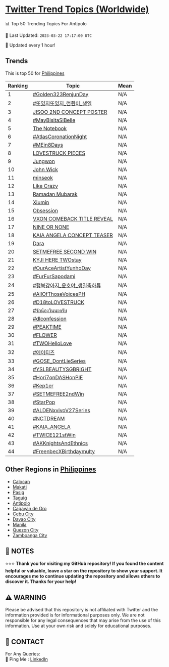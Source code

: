[Twitter Trend Topics (Worldwide)](https://github.com/ErcinDedeoglu/Twitter-Trend-Topics)
==========


📊 Top 50 Trending Topics For Antipolo

📆 Last Updated: `2023-03-22 17:17:00 UTC`

🔧 Updated every 1 hour!


## Trends

This is top 50 for [Philippines](</Philippines>)

| Ranking | Topic | Mean |
| ------- | ------------ | ------------ |
| 1 | [#Golden323RenjunDay](http://twitter.com/search?q=%23Golden323RenjunDay) | N/A |
| 2 | [#또있지또있지_런쥔이_생일](http://twitter.com/search?q=%23%eb%98%90%ec%9e%88%ec%a7%80%eb%98%90%ec%9e%88%ec%a7%80_%eb%9f%b0%ec%a5%94%ec%9d%b4_%ec%83%9d%ec%9d%bc) | N/A |
| 3 | [JISOO 2ND CONCEPT POSTER](http://twitter.com/search?q=JISOO+2ND+CONCEPT+POSTER) | N/A |
| 4 | [#MayBisitaSiBelle](http://twitter.com/search?q=%23MayBisitaSiBelle) | N/A |
| 5 | [The Notebook](http://twitter.com/search?q=The+Notebook) | N/A |
| 6 | [#AtlasCoronationNight](http://twitter.com/search?q=%23AtlasCoronationNight) | N/A |
| 7 | [#MEin8Days](http://twitter.com/search?q=%23MEin8Days) | N/A |
| 8 | [LOVESTRUCK PIECES](http://twitter.com/search?q=LOVESTRUCK+PIECES) | N/A |
| 9 | [Jungwon](http://twitter.com/search?q=Jungwon) | N/A |
| 10 | [John Wick](http://twitter.com/search?q=John+Wick) | N/A |
| 11 | [minseok](http://twitter.com/search?q=minseok) | N/A |
| 12 | [Like Crazy](http://twitter.com/search?q=Like+Crazy) | N/A |
| 13 | [Ramadan Mubarak](http://twitter.com/search?q=Ramadan+Mubarak) | N/A |
| 14 | [Xiumin](http://twitter.com/search?q=Xiumin) | N/A |
| 15 | [Obsession](http://twitter.com/search?q=Obsession) | N/A |
| 16 | [VXON COMEBACK TITLE REVEAL](http://twitter.com/search?q=VXON+COMEBACK+TITLE+REVEAL) | N/A |
| 17 | [NINE OR NONE](http://twitter.com/search?q=NINE+OR+NONE) | N/A |
| 18 | [KAIA ANGELA CONCEPT TEASER](http://twitter.com/search?q=KAIA+ANGELA+CONCEPT+TEASER) | N/A |
| 19 | [Dara](http://twitter.com/search?q=Dara) | N/A |
| 20 | [SETMEFREE SECOND WIN](http://twitter.com/search?q=SETMEFREE+SECOND+WIN) | N/A |
| 21 | [KYJI HERE TWOstay](http://twitter.com/search?q=KYJI+HERE+TWOstay) | N/A |
| 22 | [#OurAceArtistYunhoDay](http://twitter.com/search?q=%23OurAceArtistYunhoDay) | N/A |
| 23 | [#FurFurSapodami](http://twitter.com/search?q=%23FurFurSapodami) | N/A |
| 24 | [#행복강아지_윤호야_생일축하튜](http://twitter.com/search?q=%23%ed%96%89%eb%b3%b5%ea%b0%95%ec%95%84%ec%a7%80_%ec%9c%a4%ed%98%b8%ec%95%bc_%ec%83%9d%ec%9d%bc%ec%b6%95%ed%95%98%ed%8a%9c) | N/A |
| 25 | [#AllOfThoseVoicesPH](http://twitter.com/search?q=%23AllOfThoseVoicesPH) | N/A |
| 26 | [#D18toLOVESTRUCK](http://twitter.com/search?q=%23D18toLOVESTRUCK) | N/A |
| 27 | [#รักน้องวินนะครับ](http://twitter.com/search?q=%23%e0%b8%a3%e0%b8%b1%e0%b8%81%e0%b8%99%e0%b9%89%e0%b8%ad%e0%b8%87%e0%b8%a7%e0%b8%b4%e0%b8%99%e0%b8%99%e0%b8%b0%e0%b8%84%e0%b8%a3%e0%b8%b1%e0%b8%9a) | N/A |
| 28 | [#dlconfession](http://twitter.com/search?q=%23dlconfession) | N/A |
| 29 | [#PEAKTIME](http://twitter.com/search?q=%23PEAKTIME) | N/A |
| 30 | [#FLOWER](http://twitter.com/search?q=%23FLOWER) | N/A |
| 31 | [#TWOHelloLove](http://twitter.com/search?q=%23TWOHelloLove) | N/A |
| 32 | [#에이티즈](http://twitter.com/search?q=%23%ec%97%90%ec%9d%b4%ed%8b%b0%ec%a6%88) | N/A |
| 33 | [#GOSE_DontLieSeries](http://twitter.com/search?q=%23GOSE_DontLieSeries) | N/A |
| 34 | [#YSLBEAUTYSGBRIGHT](http://twitter.com/search?q=%23YSLBEAUTYSGBRIGHT) | N/A |
| 35 | [#Hori7onDASHonPIE](http://twitter.com/search?q=%23Hori7onDASHonPIE) | N/A |
| 36 | [#Kep1er](http://twitter.com/search?q=%23Kep1er) | N/A |
| 37 | [#SETMEFREE2ndWin](http://twitter.com/search?q=%23SETMEFREE2ndWin) | N/A |
| 38 | [#StarPop](http://twitter.com/search?q=%23StarPop) | N/A |
| 39 | [#ALDENxvivoV27Series](http://twitter.com/search?q=%23ALDENxvivoV27Series) | N/A |
| 40 | [#NCTDREAM](http://twitter.com/search?q=%23NCTDREAM) | N/A |
| 41 | [#KAIA_ANGELA](http://twitter.com/search?q=%23KAIA_ANGELA) | N/A |
| 42 | [#TWICE121stWin](http://twitter.com/search?q=%23TWICE121stWin) | N/A |
| 43 | [#AKKnightsAndEthnics](http://twitter.com/search?q=%23AKKnightsAndEthnics) | N/A |
| 44 | [#FreenbecXBirthdaymulty](http://twitter.com/search?q=%23FreenbecXBirthdaymulty) | N/A |



## Other Regions in [Philippines](</Philippines>)

* [Calocan](</Philippines/Calocan.md>)
* [Makati](</Philippines/Makati.md>)
* [Pasig](</Philippines/Pasig.md>)
* [Taguig](</Philippines/Taguig.md>)
* [Antipolo](</Philippines/Antipolo.md>)
* [Cagayan de Oro](</Philippines/Cagayan de Oro.md>)
* [Cebu City](</Philippines/Cebu City.md>)
* [Davao City](</Philippines/Davao City.md>)
* [Manila](</Philippines/Manila.md>)
* [Quezon City](</Philippines/Quezon City.md>)
* [Zamboanga City](</Philippines/Zamboanga City.md>)



## 📝 NOTES

⭐⭐⭐ **Thank you for visiting my GitHub repository! If you found the content helpful or valuable, leave a star on the repository to show your support. It encourages me to continue updating the repository and allows others to discover it. Thanks for your help!**


## ⚠️ WARNING

Please be advised that this repository is not affiliated with Twitter and the information provided is for informational purposes only. We are not responsible for any legal consequences that may arise from the use of this information. Use at your own risk and solely for educational purposes.


## 📨 CONTACT

 For Any Queries:  
            🏓 Ping Me : [LinkedIn](https://www.linkedin.com/in/ercindedeoglu/)
